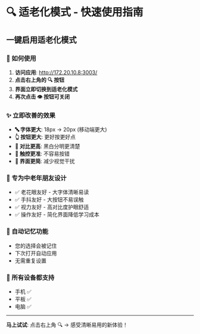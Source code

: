 # 🔍 适老化模式 - 快速使用指南

## 一键启用适老化模式

### 🚀 如何使用
1. **访问应用**: http://172.20.10.8:3003/
2. **点击右上角的 🔍 按钮**
3. **界面立即切换到适老化模式**
4. **再次点击 👁️ 按钮可关闭**

### ✨ 立即改善的效果
- **🔤 字体更大**: 18px → 20px (移动端更大)
- **👆 按钮更大**: 更好按更好点
- **👀 对比更高**: 黑白分明更清楚
- **📱 触控更准**: 不容易按错
- **🎨 界面更简**: 减少视觉干扰

### 💝 专为中老年朋友设计
- ✅ 老花眼友好 - 大字体清晰易读
- ✅ 手抖友好 - 大按钮不易误触
- ✅ 视力友好 - 高对比度护眼舒适
- ✅ 操作友好 - 简化界面降低学习成本

### 🎯 自动记忆功能
- 您的选择会被记住
- 下次打开自动应用
- 无需重复设置

### 📱 所有设备都支持
- 手机 ✅
- 平板 ✅  
- 电脑 ✅

---

**马上试试**: 点击右上角 🔍 → 感受清晰易用的新体验！ 